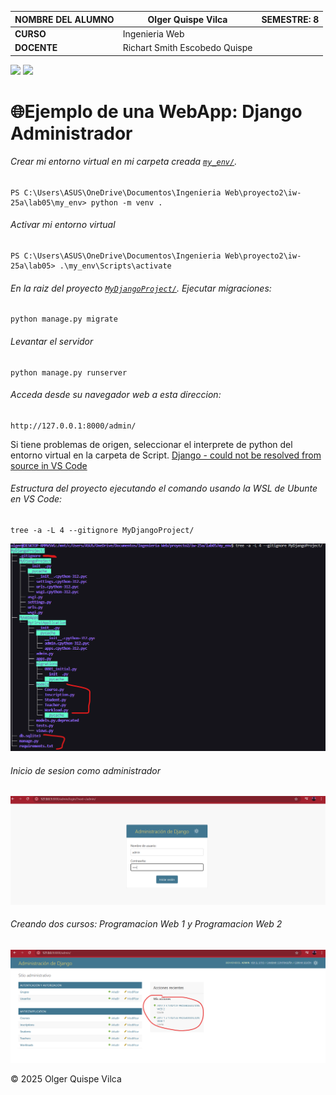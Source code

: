 | NOMBRE DEL ALUMNO | Olger Quispe Vilca      | SEMESTRE: 8|
|-------------------|----------------------------------|-----------|
| **CURSO**        | Ingenieria Web |           |
| **DOCENTE**      | Richart Smith Escobedo Quispe      |           |

<span>

<img src="https://img.shields.io/badge/django-%23092E20.svg?style=for-the-badge&logo=django&logoColor=white">
<img src="https://img.shields.io/badge/sqlite-%2307405e.svg?style=for-the-badge&logo=sqlite&logoColor=white">

</span>

# 🌐Ejemplo de una WebApp: Django Administrador

###### Crear mi entorno virtual en mi carpeta creada [`my_env/`](my_env).

```shell
PS C:\Users\ASUS\OneDrive\Documentos\Ingenieria Web\proyecto2\iw-25a\lab05\my_env> python -m venv .
```

###### Activar mi entorno virtual

```shell
PS C:\Users\ASUS\OneDrive\Documentos\Ingenieria Web\proyecto2\iw-25a\lab05> .\my_env\Scripts\activate
```

###### En la raiz del proyecto [`MyDjangoProject/`](MyDjangoProject). Ejecutar migraciones:

```shell
python manage.py migrate
```

###### Levantar el servidor

```shell
python manage.py runserver
```

###### Acceda desde su navegador web a esta direccion:

```
http://127.0.0.1:8000/admin/
```


Si tiene problemas de origen, seleccionar el interprete de python del entorno virtual en la carpeta de Script. [Django - could not be resolved from source in VS Code](https://stackoverflow.com/questions/67586182/how-to-resolve-import-django-contrib-could-not-be-resolved-from-source-in-vs)

###### Estructura del proyecto ejecutando el comando usando la WSL de Ubunte en VS Code:

```shell
tree -a -L 4 --gitignore MyDjangoProject/
```

![Estructura del Proyecto](image.png)

###### Inicio de sesion como administrador

![alt text](image-1.png)

###### Creando dos cursos: Programacion Web 1 y Programacion Web 2

![alt text](image-2.png)


© 2025 Olger Quispe Vilca